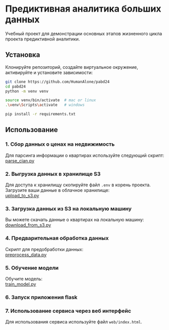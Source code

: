 # Предиктивная аналитика больших данных

Учебный проект для демонстрации основных этапов жизненного цикла проекта предиктивной аналитики.  

## Установка 

Клонируйте репозиторий, создайте виртуальное окружение, активируйте и установите зависимости:  

```sh
git clone https://github.com/HumanAlone/pabd24
cd pabd24
python -m venv venv

source venv/bin/activate  # mac or linux
.\venv\Scripts\activate   # windows

pip install -r requirements.txt
```

## Использование

### 1. Сбор данных о ценах на недвижимость 
Для парсинга информации о квартирах используйте следующий скрипт:  
[parse_cian.py](src/parse_cian.py)

### 2. Выгрузка данных в хранилище S3 
Для доступа к хранилищу скопируйте файл `.env` в корень проекта.  
Загрузите ваши данные в облачное хранилище:  
[upload_to_s3.py](upload_to_s3.py)

### 3. Загрузка данных из S3 на локальную машину  
Вы можете скачать данные о квартирах на локальную машину:  
[download_from_s3.py](download_from_s3.py)

### 4. Предварительная обработка данных
Скрипт для предобработки данных:  
[preprocess_data.py](preprocess_data.py)

### 5. Обучение модели 
Обучите модель:  
[train_model.py](train_model.py)

### 6. Запуск приложения flask 


### 7. Использование сервиса через веб интерфейс 

Для использования сервиса используйте файл `web/index.html`.
